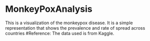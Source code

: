 # MonkeyPoxAnalysis
This is a visualization of the monkeypox disease.
It is a simple representation that shows the prevalence and rate of spread across countries
#Reference: The data used is from Kaggle. 
